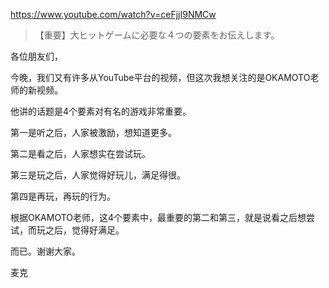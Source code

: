 https://www.youtube.com/watch?v=ceFjjI9NMCw

>  【重要】大ヒットゲームに必要な４つの要素をお伝えします。

各位朋友们，

今晚，我们又有许多从YouTube平台的视频，但这次我想关注的是OKAMOTO老师的新视频。

他讲的话题是4个要素对有名的游戏非常重要。

第一是听之后，人家被激励，想知道更多。

第二是看之后，人家想实在尝试玩。

第三是玩之后，人家觉得好玩儿，满足得很。

第四是再玩，再玩的行为。

根据OKAMOTO老师，这4个要素中，最重要的第二和第三，就是说看之后想尝试，而玩之后，觉得好满足。

而已。谢谢大家。

麦克
